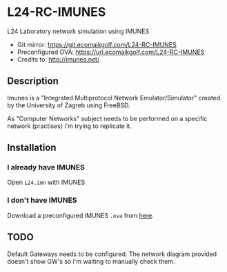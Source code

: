 # L24-RC-IMUNES
L24 Laboratory network simulation using IMUNES

* Git mirror: https://git.ecomaikgolf.com/L24-RC-IMUNES
* Preconfigured OVA: https://url.ecomaikgolf.com/L24-RC-IMUNES
* Credits to: http://imunes.net/

## Description
Imunes is a "Integrated Multiprotocol Network Emulator/Simulator" created by the University of Zagreb using FreeBSD.

As "Computer Networks" subject needs to be performed on a specific network (practises) i'm trying to replicate it.

## Installation
### I already have IMUNES
Open `L24.imn` with IMUNES

### I don't have IMUNES
Download a preconfigured IMUNES `.ova` from [here](https://url.ecomaikgolf.com/L24-RC-IMUNES).

## TODO
Default Gateways needs to be configured. The network diagram provided doesn't show GW's so i'm waiting to manually check them.
